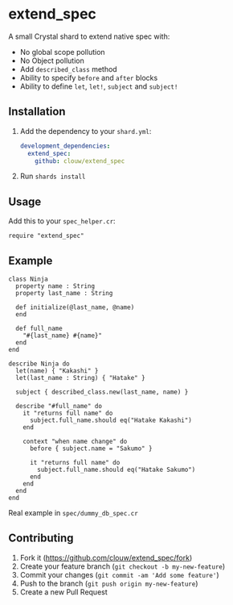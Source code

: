 # extend_spec

A small Crystal shard to extend native spec with:

- No global scope pollution
- No Object pollution
- Add `described_class` method
- Ability to specify `before` and `after` blocks
- Ability to define `let`, `let!`, `subject` and `subject!`

## Installation

1. Add the dependency to your `shard.yml`:

   ```yaml
   development_dependencies:
     extend_spec:
       github: clouw/extend_spec
   ```

2. Run `shards install`

## Usage

Add this to your `spec_helper.cr`:

```crystal
require "extend_spec"
```

## Example

```crystal
class Ninja
  property name : String
  property last_name : String

  def initialize(@last_name, @name)
  end

  def full_name
    "#{last_name} #{name}"
  end
end

describe Ninja do
  let(name) { "Kakashi" }
  let(last_name : String) { "Hatake" }

  subject { described_class.new(last_name, name) }

  describe "#full_name" do
    it "returns full name" do
      subject.full_name.should eq("Hatake Kakashi")
    end

    context "when name change" do
      before { subject.name = "Sakumo" }

      it "returns full name" do
        subject.full_name.should eq("Hatake Sakumo")
      end
    end
  end
end
```

Real example in `spec/dummy_db_spec.cr`

## Contributing

1. Fork it (<https://github.com/clouw/extend_spec/fork>)
2. Create your feature branch (`git checkout -b my-new-feature`)
3. Commit your changes (`git commit -am 'Add some feature'`)
4. Push to the branch (`git push origin my-new-feature`)
5. Create a new Pull Request